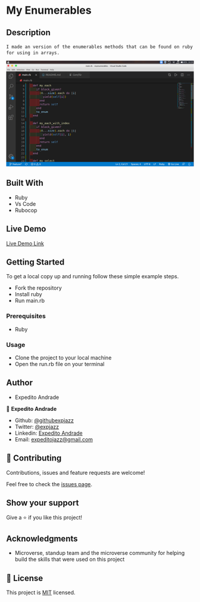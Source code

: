 # My Enumerables

## Description

    I made an version of the enumerables methods that can be found on ruby for using in arrays.

![screenshot](./screenshot.png)

## Built With

- Ruby
- Vs Code
- Rubocop

## Live Demo

[Live Demo Link](https://repl.it/@expjazz/GloomyThoughtfulNonlinearprogramming)

## Getting Started

To get a local copy up and running follow these simple example steps.

- Fork the repository
- Install ruby
- Run main.rb

### Prerequisites

- Ruby

### Usage

- Clone the project to your local machine
- Open the run.rb file on your terminal

## Author

- Expedito Andrade

👤 **Expedito Andrade**

- Github: [@githubexpjazz](https://github.com/expjazz)
- Twitter: [@expjazz](https://twitter.com/expeditoandrade13)
- Linkedin: [Expedito Andrade](https://www.linkedin.com/in/expedito-andrade-3645151a4/)
- Email: expeditojazz@gmail.com

## 🤝 Contributing

Contributions, issues and feature requests are welcome!

Feel free to check the [issues page](issues/).

## Show your support

Give a ⭐️ if you like this project!

## Acknowledgments

- Microverse, standup team and the microverse community for helping build the skills that were used on this project

## 📝 License

This project is [MIT](lic.url) licensed.
